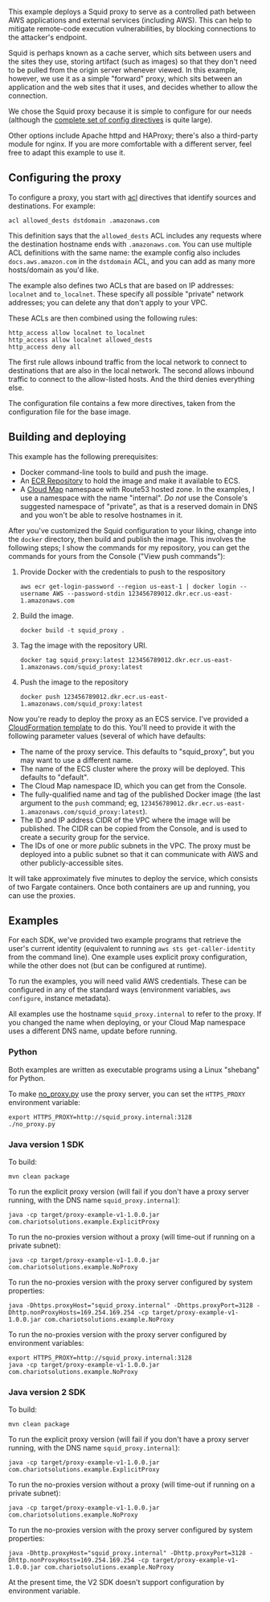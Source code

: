 This example deploys a Squid proxy to serve as a controlled path between AWS
applications and external services (including AWS). This can help to mitigate
remote-code execution vulnerabilities, by blocking connections to the attacker's
endpoint.

Squid is perhaps known as a cache server, which sits between users and the sites
they use, storing artifact (such as images) so that they don't need to be pulled
from the origin server whenever viewed. In this example, however, we use it as a
simple "forward" proxy, which sits between an application and the web sites that
it uses, and decides whether to allow the connection.


We chose the Squid proxy because it is simple to configure for our needs (although
the [complete set of config directives]() is
quite large).

Other options include Apache httpd and HAProxy; there's also a
third-party module for nginx. If you are more comfortable with a different server,
feel free to adapt this example to use it.


## Configuring the proxy

To configure a proxy, you start with [acl]()
directives that identify sources and destinations. For example:

```
acl allowed_dests dstdomain .amazonaws.com
```

This definition says that the `allowed_dests` ACL includes any requests where the
destination hostname ends with `.amazonaws.com`. You can use multiple ACL definitions
with the same name: the example config also includes `docs.aws.amazon.com` in the
`dstdomain` ACL, and you can add as many more hosts/domain as you'd like.

The example also defines two ACLs that are based on IP addresses: `localnet` and
`to_localnet`. These specify all possible "private" network addresses; you can
delete any that don't apply to your VPC.

These ACLs are then combined using the following rules:

```
http_access allow localnet to_localnet
http_access allow localnet allowed_dests
http_access deny all
```

The first rule allows inbound traffic from the local network to connect to destinations
that are also in the local network. The second allows inbound traffic to connect to the
allow-listed hosts. And the third denies everything else.

The configuration file contains a few more directives, taken from the configuration file
for the base image.


## Building and deploying

This example has the following prerequisites:

* Docker command-line tools to build and push the image.
* An [ECR Repository](https://docs.aws.amazon.com/AmazonECR/latest/userguide/Repositories.html)
  to hold the image and make it available to ECS.
* A [Cloud Map](https://docs.aws.amazon.com/cloud-map/latest/dg/what-is-cloud-map.html)
  namespace with Route53 hosted zone. In the examples, I use a namespace with the name
  "internal". _Do not_ use the Console's suggested namespace of "private", as that is
  a reserved domain in DNS and you won't be able to resolve hostnames in it.

After you've customized the Squid configuration to your liking, change into the `docker`
directory, then build and publish the image. This involves the following steps; I show
the commands for my repository, you can get the commands for yours from the Console
("View push commands"):

1. Provide Docker with the credentials to push to the respository

   ```
   aws ecr get-login-password --region us-east-1 | docker login --username AWS --password-stdin 123456789012.dkr.ecr.us-east-1.amazonaws.com
   ```

2. Build the image.

   ```
   docker build -t squid_proxy .
   ```

3. Tag the image with the repository URI.

   ```
   docker tag squid_proxy:latest 123456789012.dkr.ecr.us-east-1.amazonaws.com/squid_proxy:latest
   ```

4. Push the image to the repository

   ```
   docker push 123456789012.dkr.ecr.us-east-1.amazonaws.com/squid_proxy:latest 
   ```

Now you're ready to deploy the proxy as an ECS service. I've provided a [CloudFormation
template](cloudformation.yml) to do this. You'll need to provide it with the following
parameter values (several of which have defaults:

* The name of the proxy service. This defaults to "squid_proxy", but you may want to use
  a different name.
* The name of the ECS cluster where the proxy will be deployed. This defaults to "default".
* The Cloud Map namespace ID, which you can get from the Console.
* The fully-qualified name and tag of the published Docker image (the last argument to
  the `push` command; eg, `123456789012.dkr.ecr.us-east-1.amazonaws.com/squid_proxy:latest`).
* The ID and IP address CIDR of the VPC where the image will be published. The CIDR can
  be copied from the Console, and is used to create a security group for the service.
* The IDs of one or more _public_ subnets in the VPC. The proxy must be deployed into a
  public subnet so that it can communicate with AWS and other publicly-accessible sites.

It will take approximately five minutes to deploy the service, which consists of two 
Fargate containers. Once both containers are up and running, you can use the proxies.


## Examples

For each SDK, we've provided two example programs that retrieve the user's current
identity (equivalent to running `aws sts get-caller-identity` from the command line).
One example uses explicit proxy configuration, while the other does not (but can be
configured at runtime).

To run the examples, you will need valid AWS credentials. These can be configured in
any of the standard ways (environment variables, `aws configure`, instance metadata).

All examples use the hostname `squid_proxy.internal` to refer to the proxy. If you
changed the name when deploying, or your Cloud Map namespace uses a different DNS
name, update before running.


### Python

Both examples are written as executable programs using a Linux "shebang" for Python.

To make [no_proxy.py](examples/python/no_proxy.py) use the proxy server, you can set
the `HTTPS_PROXY` environment variable:

```
export HTTPS_PROXY=http://squid_proxy.internal:3128
./no_proxy.py
```


### Java version 1 SDK

To build:

```
mvn clean package
```

To run the explicit proxy version (will fail if you don't have a proxy server running,
with the DNS name `squid_proxy.internal`):

```
java -cp target/proxy-example-v1-1.0.0.jar com.chariotsolutions.example.ExplicitProxy
```

To run the no-proxies version without a proxy (will time-out if running on a private subnet):

```
java -cp target/proxy-example-v1-1.0.0.jar com.chariotsolutions.example.NoProxy
```

To run the no-proxies version with the proxy server configured by system properties:

```
java -Dhttps.proxyHost="squid_proxy.internal" -Dhttps.proxyPort=3128 -Dhttp.nonProxyHosts=169.254.169.254 -cp target/proxy-example-v1-1.0.0.jar com.chariotsolutions.example.NoProxy
```

To run the no-proxies version with the proxy server configured by environment variables:

```
export HTTPS_PROXY=http://squid_proxy.internal:3128
java -cp target/proxy-example-v1-1.0.0.jar com.chariotsolutions.example.NoProxy
```


### Java version 2 SDK

To build:

```
mvn clean package
```

To run the explicit proxy version (will fail if you don't have a proxy server running,
with the DNS name `squid_proxy.internal`):

```
java -cp target/proxy-example-v1-1.0.0.jar com.chariotsolutions.example.ExplicitProxy
```

To run the no-proxies version without a proxy (will time-out if running on a private subnet):

```
java -cp target/proxy-example-v1-1.0.0.jar com.chariotsolutions.example.NoProxy
```

To run the no-proxies version with the proxy server configured by system properties:

```
java -Dhttp.proxyHost="squid_proxy.internal" -Dhttp.proxyPort=3128 -Dhttp.nonProxyHosts=169.254.169.254 -cp target/proxy-example-v1-1.0.0.jar com.chariotsolutions.example.NoProxy
```

At the present time, the V2 SDK doesn't support configuration by environment variable.
